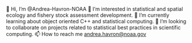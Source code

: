 👋 Hi, I’m @Andrea-Havron-NOAA
👀 I’m interested in statistical and spatial ecology and fishery stock assessment development.
🌱 I’m currently learning about object oriented C++ and statistical computing.
💞️ I’m looking to collaborate on projects related to statistical best practices in scientific computing.
📫 How to reach me andrea.havron@noaa.gov
